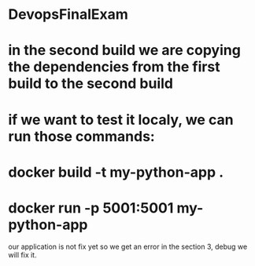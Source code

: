 # DevopsFinalExam
# in the second build we are copying the dependencies from the first build to the second build
# if we want to test it localy, we can run those commands:
# docker build -t my-python-app .
# docker run -p 5001:5001 my-python-app

our application is not fix yet so we get an error in the section 3, debug we will fix it.
